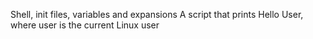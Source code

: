 Shell, init files, variables and expansions
A script that prints Hello User, where user is the current Linux user
